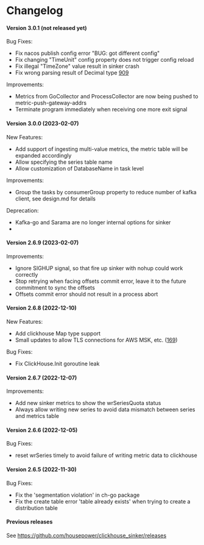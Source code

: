 # Changelog

#### Version 3.0.1 (not released yet)

Bug Fixes:
- Fix nacos publish config error "BUG: got different config"
- Fix changing "TimeUnit" config property does not trigger config reload
- Fix illegal "TimeZone" value result in sinker crash
- Fix wrong parsing result of Decimal type [909](https://github.com/ClickHouse/clickhouse-go/pull/909)

Improvements:
- Metrics from GoCollector and ProcessCollector are now being pushed to metric-push-gateway-addrs
- Terminate program immediately when receiving one more exit signal

#### Version 3.0.0 (2023-02-07)

New Features:
- Add support of ingesting multi-value metrics, the metric table will be expanded accordingly
- Allow specifying the series table name
- Allow customization of DatabaseName in task level

Improvements:
- Group the tasks by consumerGroup property to reduce number of kafka client, see design.md for details

Deprecation:
- Kafka-go and Sarama are no longer internal options for sinker
- 


#### Version 2.6.9 (2023-02-07)

Improvements:
- Ignore SIGHUP signal, so that fire up sinker with nohup could work correctly
- Stop retrying when facing offsets commit error, leave it to the future commitment to sync the offsets
- Offsets commit error should not result in a process abort


#### Version 2.6.8 (2022-12-10)

New Features:
- Add clickhouse Map type support
- Small updates to allow TLS connections for AWS MSK, etc. 
  ([169](https://github.com/housepower/clickhouse_sinker/pull/169))

Bug Fixes:
- Fix ClickHouse.Init goroutine leak


#### Version 2.6.7 (2022-12-07)

Improvements:
- Add new sinker metrics to show the wrSeriesQuota status
- Always allow writing new series to avoid data mismatch between series and metrics table


#### Version 2.6.6 (2022-12-05)

Bug Fixes:
- reset wrSeries timely to avoid failure of writing metric data to clickhouse


#### Version 2.6.5 (2022-11-30)

Bug Fixes:
- Fix the 'segmentation violation' in ch-go package
- Fix the create table error 'table already exists' when trying to create a distribution table


#### Previous releases

See https://github.com/housepower/clickhouse_sinker/releases